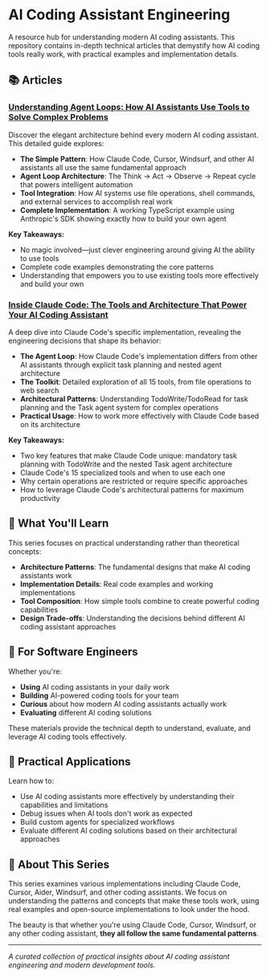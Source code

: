# AI Coding Assistant Engineering

A resource hub for understanding modern AI coding assistants. This repository contains in-depth technical articles that demystify how AI coding tools really work, with practical examples and implementation details.

## 📚 Articles

### [Understanding Agent Loops: How AI Assistants Use Tools to Solve Complex Problems](./articles/loop.md)

Discover the elegant architecture behind every modern AI coding assistant. This detailed guide explores:

- **The Simple Pattern**: How Claude Code, Cursor, Windsurf, and other AI assistants all use the same fundamental approach
- **Agent Loop Architecture**: The Think → Act → Observe → Repeat cycle that powers intelligent automation
- **Tool Integration**: How AI systems use file operations, shell commands, and external services to accomplish real work
- **Complete Implementation**: A working TypeScript example using Anthropic's SDK showing exactly how to build your own agent

**Key Takeaways:**
- No magic involved—just clever engineering around giving AI the ability to use tools
- Complete code examples demonstrating the core patterns
- Understanding that empowers you to use existing tools more effectively and build your own

### [Inside Claude Code: The Tools and Architecture That Power Your AI Coding Assistant](./articles/claude-code-tools.md)

A deep dive into Claude Code's specific implementation, revealing the engineering decisions that shape its behavior:

- **The Agent Loop**: How Claude Code's implementation differs from other AI assistants through explicit task planning and nested agent architecture
- **The Toolkit**: Detailed exploration of all 15 tools, from file operations to web search
- **Architectural Patterns**: Understanding TodoWrite/TodoRead for task planning and the Task agent system for complex operations
- **Practical Usage**: How to work more effectively with Claude Code based on its architecture

**Key Takeaways:**
- Two key features that make Claude Code unique: mandatory task planning with TodoWrite and the nested Task agent architecture
- Claude Code's 15 specialized tools and when to use each one
- Why certain operations are restricted or require specific approaches
- How to leverage Claude Code's architectural patterns for maximum productivity

## 🎯 What You'll Learn

This series focuses on practical understanding rather than theoretical concepts:

- **Architecture Patterns**: The fundamental designs that make AI coding assistants work
- **Implementation Details**: Real code examples and working implementations
- **Tool Composition**: How simple tools combine to create powerful coding capabilities
- **Design Trade-offs**: Understanding the decisions behind different AI coding assistant approaches

## 🚀 For Software Engineers

Whether you're:

- **Using** AI coding assistants in your daily work
- **Building** AI-powered coding tools for your team
- **Curious** about how modern AI coding assistants actually work
- **Evaluating** different AI coding solutions

These materials provide the technical depth to understand, evaluate, and leverage AI coding tools effectively.

## 🔧 Practical Applications

Learn how to:

- Use AI coding assistants more effectively by understanding their capabilities and limitations
- Debug issues when AI tools don't work as expected
- Build custom agents for specialized workflows
- Evaluate different AI coding solutions based on their architectural approaches

## 📖 About This Series

This series examines various implementations including Claude Code, Cursor, Aider, Windsurf, and other coding assistants. We focus on understanding the patterns and concepts that make these tools work, using real examples and open-source implementations to look under the hood.

The beauty is that whether you're using Claude Code, Cursor, Windsurf, or any other coding assistant, **they all follow the same fundamental patterns**.

---

_A curated collection of practical insights about AI coding assistant engineering and modern development tools._
